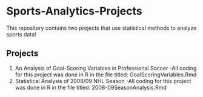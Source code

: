 # Sports-Analytics-Projects
This repository contains two projects that use statistical methods to analyze sports data!

## Projects
1. An Analysis of Goal-Scoring Variables in Professional Soccer
-All coding for this project was done in R in the file titled: GoalScoringVariables.Rmd 
2. Statistical Analysis of 2008/09 NHL Season
-All coding for this project was done in R in the file titled: 2008-09SeasonAnalysis.Rmd 
